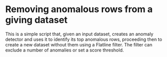 # Removing anomalous rows from a giving dataset

This is a simple script that, given an input dataset, creates an
anomaly detector and uses it to identify its top anomalous rows,
proceeding then to create a new dataset without them using a Flatline
filter. The filter can exclude a number of anomalies or set a score threshold.

